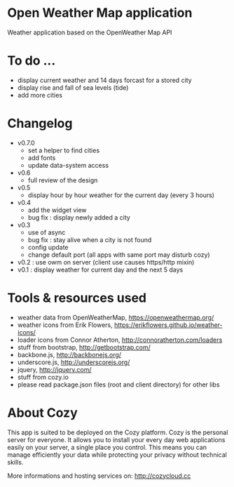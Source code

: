 # Open Weather Map application

Weather application based on the OpenWeather Map API

# To do ...

* display current weather and 14 days forcast for a stored city
* display rise and fall of sea levels (tide)
* add more cities

# Changelog

* v0.7.0
  * set a helper to find cities
  * add fonts
  * update data-system access
* v0.6
  * full review of the design
* v0.5
  * display hour by hour weather for the current day (every 3 hours)
* v0.4
  * add the widget view
  * bug fix : display newly added a city
* v0.3
  * use of async
  * bug fix : stay alive when a city is not found
  * config update
  * change default port (all apps with same port may disturb cozy)
* v0.2 : use owm on server (client use causes https/http mixin)
* v0.1 : display weather for current day and the next 5 days

# Tools & resources used

* weather data from OpenWeatherMap, https://openweathermap.org/
* weather icons from Erik Flowers, https://erikflowers.github.io/weather-icons/
* loader icons from Connor Atherton, http://connoratherton.com/loaders
* stuff from bootstrap, http://getbootstrap.com/
* backbone.js, http://backbonejs.org/
* underscore.js, http://underscorejs.org/
* jquery, http://jquery.com/
* stuff from cozy.io
* please read package.json files (root and client directory) for other libs

# About Cozy

This app is suited to be deployed on the Cozy platform. Cozy is the personal
server for everyone. It allows you to install your every day web applications
easily on your server, a single place you control. This means you can manage
efficiently your data while protecting your privacy without technical skills.

More informations and hosting services on:
http://cozycloud.cc
